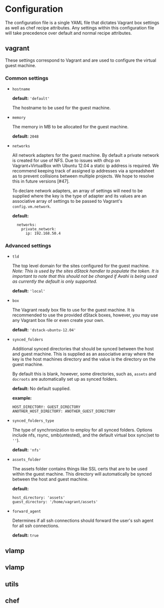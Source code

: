 Configuration
=============

The configuration file is a single YAML file that dictates Vagrant box settings
as well as chef recipe attributes. Any settings within this configuration file
will take precedence over default and normal recipe attributes.

vagrant
-------

These settings correspond to Vagrant and are used to configure the virtual guest
machine.

### Common settings
* `hostname`

    **default:** `'default'`

    The hostname to be used for the guest machine.

* `memory`

    The memory in MB to be allocated for the guest machine.

    **default:** `2048`

* `networks`

    All network adapters for the guest machine. By default a private network is
    created for use of NFS. Due to issues with dhcp on Vagrant+VirtualBox with
    Ubuntu 12.04 a static ip address is required. We recommend keeping track of
    assigned ip addresses via a spreadsheet as to prevent collisions between
    multiple projects. We hope to resolve this in future versions [#47].

    To declare network adapters, an array of settings will need to be supplied
    where the key is the type of adapter and its values are an associative array
    of settings to be passed to Vagrant's `config.vm.network`.

    **default:**
    ```
      networks:
        private_network:
          ip: 192.168.50.4
    ```

### Advanced settings

* `tld`

   The top level domain for the sites configured for the guest machine.
   *Note: This is used by the sites dStack handler to populate the
   <full-domain> token. It is important to note that this should not be changed
   if Avahi is being used as currently the default is only supported.*

    **default:** `'local'`

* `box`

   The Vagrant ready box file to use for the guest machine. It is recommended
   to use the provided dStack boxes, however, you may use any Vagrant box file
   or even create your own.

    **default:** `'dstack-ubuntu-12.04'`

* `synced_folders`

    Additional synced directories that should be synced between the host and
    guest machine. This is supplied as an associative array where the key is
    the host machines directory and the value is the directory on the guest
    machine.

    By default this is blank, however, some directories, such as, `assets` and
    `docroots` are automatically set up as synced folders.

    **default:** No default supplied.

    **example:**
    ```
    HOST_DIRECTORY: GUEST_DIRECTORY
    ANOTHER_HOST_DIRECTORY: ANOTHER_GUEST_DIRECTORY
    ```

* `synced_folders_type`

     The type of synchronization to employ for all synced folders. Options
     include nfs, rsync, smb(untested), and the default virtual box
     sync(set to `''`).

     **default:** `'nfs'`

* `assets_folder`

     The  assets folder contains things like SSL certs that are to be used
     within the guest machine. This directory will automatically be synced
     between the host and guest machine.

     **default:**
     ```
     host_directory: 'assets'
     guest_directory: '/home/vagrant/assets'
     ```

* `forward_agent`

    Determines if all ssh connections should forward the user's ssh agent for
    all ssh connections.

    **default:** `true`

vlamp
-------

vlamp
-------

utils
-------

chef
-------
